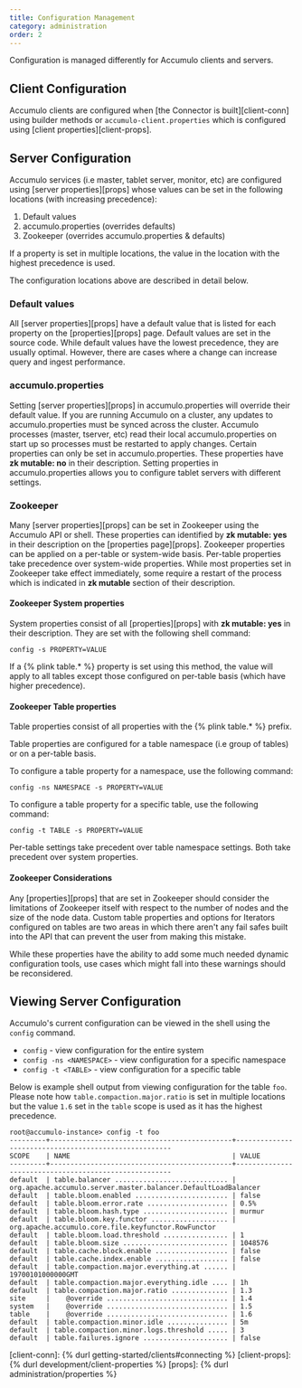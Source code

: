 ```yaml
---
title: Configuration Management
category: administration
order: 2
---
```


Configuration is managed differently for Accumulo clients and servers.

## Client Configuration

Accumulo clients are configured when [the Connector is built][client-conn] using builder methods or `accumulo-client.properties`
which is configured using [client properties][client-props].

## Server Configuration

Accumulo services (i.e master, tablet server, monitor, etc) are configured using [server properties][props] whose values can be
set in the following locations (with increasing precedence):

1. Default values
2. accumulo.properties (overrides defaults)
3. Zookeeper (overrides accumulo.properties & defaults)

If a property is set in multiple locations, the value in the location with the highest precedence is used. 

The configuration locations above are described in detail below.

### Default values

All [server properties][props] have a default value that is listed for each property on the [properties][props] page. Default values are set in the source code.
While default values have the lowest precedence, they are usually optimal.  However, there are cases where a change can increase query and ingest performance.

### accumulo.properties

Setting [server properties][props] in accumulo.properties will override their default value. If you are running Accumulo on a cluster, any updates to accumulo.properties must
be synced across the cluster. Accumulo processes (master, tserver, etc) read their local accumulo.properties on start up so processes must be restarted to apply changes.
Certain properties can only be set in accumulo.properties. These properties have **zk mutable: no** in their description. Setting properties in accumulo.properties allows you
to configure tablet servers with different settings.

### Zookeeper

Many [server properties][props] can be set in Zookeeper using the Accumulo API or shell. These properties can identified by **zk mutable: yes** in their description on
the [properties page][props]. Zookeeper properties can be applied on a per-table or system-wide basis. Per-table properties take precedence over system-wide
properties. While most properties set in Zookeeper take effect immediately, some require a restart of the process which is indicated in **zk mutable** section
of their description.

#### Zookeeper System properties

System properties consist of all [properties][props] with **zk mutable: yes** in their description. They are set with the following shell command:

    config -s PROPERTY=VALUE

If a {% plink table.* %} property is set using this method, the value will apply to all tables except those configured on per-table basis (which have higher precedence).

#### Zookeeper Table properties

Table properties consist of all properties with the {% plink table.* %} prefix.

Table properties are configured for a table namespace (i.e group of tables) or on a per-table basis.

To configure a table property for a namespace, use the following command:

    config -ns NAMESPACE -s PROPERTY=VALUE

To configure a table property for a specific table, use the following command:

    config -t TABLE -s PROPERTY=VALUE

Per-table settings take precedent over table namespace settings.  Both take precedent over system properties.

#### Zookeeper Considerations

Any [properties][props] that are set in Zookeeper should consider the limitations of Zookeeper itself with respect to the
number of nodes and the size of the node data. Custom table properties and options for Iterators configured on tables
are two areas in which there aren't any fail safes built into the API that can prevent the user from making this mistake.

While these properties have the ability to add some much needed dynamic configuration tools, use cases which might fall
into these warnings should be reconsidered.

## Viewing Server Configuration

Accumulo's current configuration can be viewed in the shell using the `config` command.

* `config` - view configuration for the entire system
* `config -ns <NAMESPACE>` - view configuration for a specific namespace
* `config -t <TABLE>` - view configuration for a specific table

Below is example shell output from viewing configuration for the table `foo`. Please note how `table.compaction.major.ratio`
is set in multiple locations but the value `1.6` set in the `table` scope is used as it has the highest precedence.

```
root@accumulo-instance> config -t foo
---------+---------------------------------------------+------------------------------------------------------
SCOPE    | NAME                                        | VALUE
---------+---------------------------------------------+------------------------------------------------------
default  | table.balancer ............................ | org.apache.accumulo.server.master.balancer.DefaultLoadBalancer
default  | table.bloom.enabled ....................... | false
default  | table.bloom.error.rate .................... | 0.5%
default  | table.bloom.hash.type ..................... | murmur
default  | table.bloom.key.functor ................... | org.apache.accumulo.core.file.keyfunctor.RowFunctor
default  | table.bloom.load.threshold ................ | 1
default  | table.bloom.size .......................... | 1048576
default  | table.cache.block.enable .................. | false
default  | table.cache.index.enable .................. | false
default  | table.compaction.major.everything.at ...... | 19700101000000GMT
default  | table.compaction.major.everything.idle .... | 1h
default  | table.compaction.major.ratio .............. | 1.3
site     |    @override .............................. | 1.4
system   |    @override .............................. | 1.5
table    |    @override .............................. | 1.6
default  | table.compaction.minor.idle ............... | 5m
default  | table.compaction.minor.logs.threshold ..... | 3
default  | table.failures.ignore ..................... | false
```

[client-conn]: {% durl getting-started/clients#connecting %}
[client-props]: {% durl development/client-properties %}
[props]: {% durl administration/properties %}
